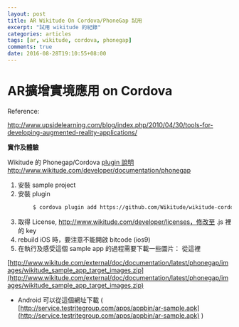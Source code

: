 ```yaml
---
layout: post
title: AR Wikitude On Cordova/PhoneGap 試用
excerpt: "試用 wikitude 的紀錄"
categories: articles
tags: [ar, wikitude, cordova, phonegap]
comments: true
date: 2016-08-28T19:10:55+08:00
---
```


# AR擴增實境應用 on Cordova

Reference:

[](http://www.upsidelearning.com/blog/index.php/2010/04/30/tools-for-developing-augmented-reality-applications/)http://www.upsidelearning.com/blog/index.php/2010/04/30/tools-for-developing-augmented-reality-applications/

**實作及體驗**

Wikitude 的 Phonegap/Cordova [plugin 說明](http://www.wikitude.com/developer/documentation/phonegap)http://www.wikitude.com/developer/documentation/phonegap

1.  安裝 sample project
2.  安裝 plugin 

```bash
        $ cordova plugin add https://github.com/Wikitude/wikitude-cordova-plugin.git
```

3.  取得 License, [](http://www.wikitude.com/developer/licenses)http://www.wikitude.com/developer/licenses，修改至 .js 裡的 key
4.  rebuild iOS 時，要注意不能開啟  bitcode (ios9)
5.  在執行及感受這個 sample app 的過程需要下載一些圖片： 從這裡

[](http://www.wikitude.com/external/doc/documentation/latest/phonegap/images/wikitude_sample_app_target_images.zip)[http://www.wikitude.com/external/doc/documentation/latest/phonegap/images/wikitude_sample_app_target_images.zip](http://www.wikitude.com/external/doc/documentation/latest/phonegap/images/wikitude_sample_app_target_images.zip)

*   Android 可以從這個網址下載 ( [](http://service.testritegroup.com/apps/appbin/ar-sample.apk)[http://service.testritegroup.com/apps/appbin/ar-sample.apk](http://service.testritegroup.com/apps/appbin/ar-sample.apk) )